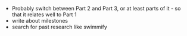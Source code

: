 * Probably switch between Part 2 and Part 3, or at least parts of it - so that it relates well to Part 1
* write about milestones
* search for past research like swimmify 

